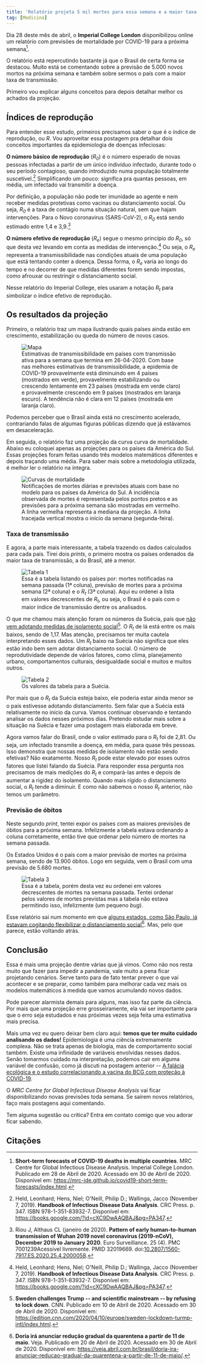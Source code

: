 ```yaml
---
title: 'Relatório projeta 5 mil mortes para essa semana e a maior taxa de transmissão no Brasil'
tag: [Medicina]
---
```


Dia 28 deste mês de abril, o **Imperial College London** disponibilizou online um relatório com previsões de mortalidade por COVID-19 para a próxima semana[^imp].

O relatório está repercutindo bastante já que o Brasil de certa forma se destacou. Muito está se comentando sobre a previsão de 5.000 novos mortos na próxima semana e também sobre sermos o país com a maior taxa de transmissão.

Primeiro vou explicar alguns conceitos para depois detalhar melhor os achados da projeção.

## Índices de reprodução

Para entender esse estudo, primeiros precisamos saber o que é o índice de reprodução, ou *R*. Vou aproveitar essa postagem pra detalhar dois conceitos importantes da epidemiologia de doenças infeciosas:

**O número básico de reprodução** (*R<sub>0</sub>*) é o número esperado de novas pessoas infectadas a partir de um único indivíduo infectado, durante todo o seu período contagioso, quando introduzido numa população totalmente suscetível.[^Held] Simplificando um pouco: significa pra quantas pessoas, em média, um infectado vai transmitir a doença.

Por definição, a população não pode ter imunidade ao agente e nem receber medidas protetivas como vacinas ou distanciamento social. Ou seja, *R<sub>0</sub>* é a taxa de contágio numa situação natural, sem que hajam intervenções. Para o Novo coronavirus (SARS-CoV-2), o *R<sub>0</sub>* está sendo estimado entre 1,4 e 3,9.[^Riou]

**O número efetivo de reprodução** (*R<sub>e</sub>*) segue o mesmo princípio do *R<sub>0</sub>*, só que desta vez levando em conta as medidas de intervenção.[^Held] Ou seja, o *R<sub>e</sub>* representa a transmissibilidade nas condições atuais de uma população que está tentando conter a doença. Dessa forma, o *R<sub>e</sub>* varia ao longo do tempo e no decorrer de que medidas diferentes forem sendo impostas, como afrouxar ou restringir o distanciamento social.

Nesse relatório do Imperial College, eles usaram a notação *R<sub>t</sub>* para simbolizar o índice efetivo de reprodução.

## Os resultados da projeção

Primeiro, o relatório traz um mapa ilustrando quais países ainda estão em crescimento, estabilização ou queda do número de novos casos.

<figure>
    <img src="/assets/2020/medicina/covid19/imp-college-1.jpeg" alt="Mapa">
    <figcaption >Estimativas de transmissibilidade em países com transmissão ativa para a semana que termina em 26-04-2020. Com base nas melhores estimativas de transmissibilidade, a epidemia de COVID-19 provavelmente está diminuindo em 4 países (mostrados em verde), provavelmente estabilizando ou crescendo lentamente em 23 países (mostrada em verde claro) e provavelmente crescendo em 9 países (mostrados em laranja escuro). A tendência não é clara em 12 países (mostrada em laranja claro).</figcaption>
</figure>

Podemos perceber que o Brasil ainda está no crescimento acelerado, contrariando falas de algumas figuras públicas dizendo que já estávamos em desaceleração.

Em seguida, o relatório faz uma projeção da curva curva de mortalidade. Abaixo eu coloquei apenas as projeções para os países da América do Sul. Essas projeções foram feitas usando três modelos matemáticos diferentes e depois traçando uma média. Para saber mais sobre a metodologia utilizada, é melhor ler o relatório na íntegra.

<figure>
    <img src="/assets/2020/medicina/covid19/forecast.jpeg" alt="Curvas de mortalidade">
    <figcaption>Notificações de mortes diárias e previsões atuais com base no modelo para os países da América do Sul. A incidência observada de mortes é representada pelos pontos pretos e as previsões para a próxima semana são mostradas em vermelho. A linha vermelha representa a mediana da projeção. A linha tracejada vertical mostra o início da semana (segunda-feira).</figcaption>
</figure>

### Taxa de transmissão

E agora, a parte mais interessante, a tabela trazendo os dados calculados para cada país. Tirei dois *prints*, o primeiro mostra os países ordenados da maior taxa de transmissão, a do Brasil, até a menor.

<figure>
    <img src="/assets/2020/medicina/covid19/tab-rt.jpeg" alt="Tabela 1">
    <figcaption>Essa é a tabela listando os países por: mortes notificadas na semana passada (1ª coluna), previsão de mortes para a próxima semana (2ª coluna) e o <em>R<sub>t</sub></em> (3ª coluna). Aqui eu ordenei a lista em valores decrescentes de <em>R<sub>t</sub></em>, ou seja, o Brasil é o país com o maior índice de transmissão dentre os analisados.</figcaption>
</figure>

O que me chamou mais atenção foram os números da Suécia, país que [não vem adotando medidas de isolamento social](https://edition.cnn.com/2020/04/10/europe/sweden-lockdown-turmp-intl/index.html)[^CNN]. O *R<sub>t</sub>* de lá está entre os mais baixos, sendo de 1,17. Mas atenção, precisamos ter muita cautela interpretando esses dados. Um *R<sub>t</sub>* baixo na Suécia não significa que eles estão indo bem sem adotar distanciamento social. O número de reprodutividade depende de vários fatores, como clima, planejamento urbano, comportamentos culturais, desigualdade social e muitos e muitos outros.

<figure>
    <img src="/assets/2020/medicina/covid19/sweden.jpeg" alt="Tabela 2">
    <figcaption>Os valores da tabela para a Suécia.</figcaption>
</figure>

Por mais que o *R<sub>t</sub>* da Suécia esteja baixo, ele poderia estar ainda menor se o país estivesse adotando distanciamento. Sem falar que a Suécia está relativamente no início da curva. Vamos continuar observando e tentando analisar os dados nesses próximos dias. Pretendo estudar mais sobre a situação na Suécia e fazer uma postagem mais elaborada em breve.

Agora vamos falar do Brasil, onde o valor estimado para o *R<sub>t</sub>* foi de 2,81. Ou seja, um infectado transmite a doença, em média, para quase três pessoas. Isso demonstra que nossas medidas de isolamento não estão sendo efetivas? Não exatamente. Nosso *R<sub>t</sub>* pode estar elevado por esses outros fatores que listei falando da Suécia. Para responder essa pergunta nos precisamos de mais medições do *R<sub>t</sub>* e compará-las antes e depois de aumentar a rigidez do isolamento. Quando mais rígido o distanciamento social, o *R<sub>t</sub>* tende a diminuir. E como não sabemos o nosso *R<sub>t</sub>* anterior, não temos um parâmetro.

### Previsão de óbitos

Neste segundo *print*, tentei expor os países com as maiores previsões de óbitos para a próxima semana. Infelizmente a tabela estava ordenando a coluna corretamente, então tive que ordenar pelo número de mortes na semana passada.

Os Estados Unidos é o país com a maior previsão de mortes na próxima semana, sendo de 13.900 óbitos. Logo em seguida, vem o Brasil com uma previsão de 5.680 mortes.

<figure>
    <img src="/assets/2020/medicina/covid19/tab-death.jpeg" alt="Tabela 3">
    <figcaption>Essa é a tabela, porém desta vez eu ordenei em valores decrescentes de mortes na semana passada. Tentei ordenar pelos valores de mortes previstas mas a tabela não estava permitindo isso, infelizmente (um pequeno <em>bug</em>).</figcaption>
</figure>

Esse relatório sai num momento em que [alguns estados, como São Paulo, já estavam cogitando flexibilizar o distanciamento social](https://veja.abril.com.br/brasil/doria-ira-anunciar-reducao-gradual-da-quarentena-a-partir-de-11-de-maio/)[^estados]. Mas, pelo que parece, estão voltando atrás.

## Conclusão

Essa é mais uma projeção dentre várias que já vimos. Como não nos resta muito que fazer para impedir a pandemia, vale muito a pena ficar projetando cenários. Serve tanto para de fato tentar prever o que vai acontecer e se preparar, como também para melhorar cada vez mais os modelos matemáticos à medida que vamos acumulando novos dados.

Pode parecer alarmista demais para alguns, mas isso faz parte da ciência. Por mais que uma projeção erre grosseiramente, ela vai ser importante para que o erro seja estudados e nas próximas vezes seja feita uma estimativa mais precisa.

Mais uma vez eu quero deixar bem claro aqui: **temos que ter muito cuidado analisando os dados!** Epidemiologia é uma ciência extremamente complexa. Não se trata apenas de biologia, mas de comportamento social também. Existe uma infinidade de variáveis envolvidas nesses dados. Senão tomarmos cuidado na interpretação, podemos cair em alguma variável de confusão, como já discuti na postagem anterior -- [A falácia ecológica e o estudo correlacionando a vacina do BCG com proteção à COVID-19](/2020/medicina/o-estudo-que-projetou-distanciamento-social-ate-2022-por-causa-da-covid19).

O *MRC Centre for Global Infectious Disease Analysis* vai ficar disponibilizando novas previsões toda semana. Se saírem novos relatórios, faço mais postagens aqui comentando.

Tem alguma sugestão ou crítica? Entra em contato comigo que vou adorar ficar sabendo.

## Citações

[^imp]: **Short-term forecasts of COVID-19 deaths in multiple countries**. MRC Centre for Global Infectious Disease Analysis. Imperial College London. Publicado em 28 de Abril de 2020. Acessado em 30 de Abril de 2020. Disponível em: <https://mrc-ide.github.io/covid19-short-term-forecasts/index.html>.

[^Held]: Held, Leonhard; Hens, Niel; O'Neill, Philip D.; Wallinga, Jacco (November 7, 2019). **Handbook of Infectious Disease Data Analysis**. CRC Press. p. 347. ISBN 978-1-351-83932-7. Disponível em: <https://books.google.com/?id=cXC9DwAAQBAJ&pg=PA347>.

[^Riou]: Riou J, Althaus CL (janeiro de 2020). **Pattern of early human-to-human transmission of Wuhan 2019 novel coronavirus (2019-nCoV), December 2019 to January 2020**. Euro Surveillance. 25 (4). PMC 7001239Acessível livremente. PMID 32019669. doi:[10.2807/1560-7917.ES.2020.25.4.2000058](https://doi.org/10.2807/1560-7917.ES.2020.25.4.2000058).

[^CNN]: **Sweden challenges Trump -- and scientific mainstream -- by refusing to lock down**. CNN. Publicado em 10 de Abril de 2020. Acessado em 30 de Abril de 2020. Disponível em: <https://edition.cnn.com/2020/04/10/europe/sweden-lockdown-turmp-intl/index.html>.

[^estados]: **Doria irá anunciar redução gradual da quarentena a partir de 11 de maio**. Veja. Publicado em 20 de Abril de 2020. Acessado em 30 de Abril de 2020. Disponível em: <https://veja.abril.com.br/brasil/doria-ira-anunciar-reducao-gradual-da-quarentena-a-partir-de-11-de-maio/>.
